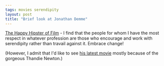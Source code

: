 ```yaml
---
tags: movies serendipity
layout: post
title: "Brief look at Jonathan Demme"
---
```




<a href="http://www.nytimes.com/2002/10/27/movies/27EDEL.html">The Happy Hipster of Film</a> - I find that the people for whom I have the most respect in whatever profession are those who encourage and work with serendipity rather than travail against it. Embrace change!

<p>(However, I admit that I'd like to see <a href="http://us.imdb.com/Title?0270707">his latest movie</a> mostly because of the gorgeous Thandie Newton.)</p>


